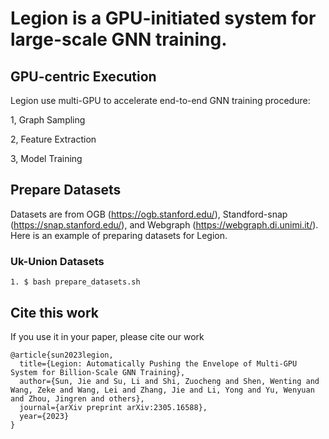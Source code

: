 # Legion is a GPU-initiated system for large-scale GNN training.
## GPU-centric Execution
Legion use multi-GPU to accelerate end-to-end GNN training procedure:

1, Graph Sampling

2, Feature Extraction

3, Model Training

## Prepare Datasets
Datasets are from OGB (https://ogb.stanford.edu/), Standford-snap (https://snap.stanford.edu/), and Webgraph (https://webgraph.di.unimi.it/).
Here is an example of preparing datasets for Legion.

### Uk-Union Datasets
```
1. $ bash prepare_datasets.sh
```


## Cite this work
If you use it in your paper, please cite our work

```
@article{sun2023legion,
  title={Legion: Automatically Pushing the Envelope of Multi-GPU System for Billion-Scale GNN Training},
  author={Sun, Jie and Su, Li and Shi, Zuocheng and Shen, Wenting and Wang, Zeke and Wang, Lei and Zhang, Jie and Li, Yong and Yu, Wenyuan and Zhou, Jingren and others},
  journal={arXiv preprint arXiv:2305.16588},
  year={2023}
}
```
